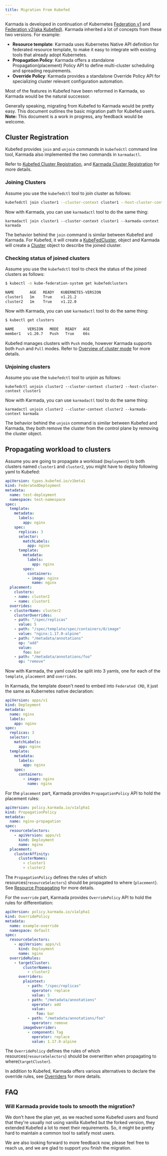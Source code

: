 ```yaml
---
title: Migration From Kubefed
---
```


Karmada is developed in continuation of Kubernetes [Federation v1](https://github.com/kubernetes-retired/federation)
and [Federation v2(aka Kubefed)](https://github.com/kubernetes-sigs/kubefed). Karmada inherited a lot of concepts
from these two versions. For example:

- **Resource template**: Karmada uses Kubernetes Native API definition for federated resource template,
  to make it easy to integrate with existing tools that already adopt Kubernetes.
- **Propagation Policy**: Karmada offers a standalone Propagation(placement) Policy API to define multi-cluster
  scheduling and spreading requirements.
- **Override Policy**: Karmada provides a standalone Override Policy API for specializing cluster relevant
  configuration automation.

Most of the features in Kubefed have been reformed in Karmada, so Karmada would be the natural successor.

Generally speaking, migrating from Kubefed to Karmada would be pretty easy.
This document outlines the basic migration path for Kubefed users.
**Note:** This document is a work in progress, any feedback would be welcome.

## Cluster Registration

Kubefed provides `join` and `unjoin` commands in `kubefedctl` command line tool, Karmada also implemented the
two commands in `karmadactl`.

Refer to [Kubefed Cluster Registration](https://github.com/kubernetes-sigs/kubefed/blob/master/docs/cluster-registration.md),
and [Karmada Cluster Registration](https://karmada.io/docs/userguide/clustermanager/cluster-registration) for more
details.

### Joining Clusters

Assume you use the `kubefedctl` tool to join cluster as follows:

```bash
kubefedctl join cluster1 --cluster-context cluster1 --host-cluster-context cluster1
```

Now with Karmada, you can use `karmadactl` tool to do the same thing:
```
karmadactl join cluster1 --cluster-context cluster1 --karmada-context karmada
```

The behavior behind the `join` command is similar between Kubefed and Karmada. For Kubefed, it will create a
[KubeFedCluster](https://github.com/kubernetes-sigs/kubefed/blob/96f03f0dea62fe09136010255acf218ed14987f3/pkg/apis/core/v1beta1/kubefedcluster_types.go#L94),
object and Karmada will create a [Cluster](https://github.com/karmada-io/karmada/blob/aa2419cb1f447d5512b2a998ec81c9013fa31586/pkg/apis/cluster/types.go#L36)
object to describe the joined cluster.

### Checking status of joined clusters

Assume you use the `kubefedctl` tool to check the status of the joined clusters as follows:

```bash
$ kubectl -n kube-federation-system get kubefedclusters

NAME       AGE   READY   KUBERNETES-VERSION
cluster1   1m    True    v1.21.2
cluster2   1m    True    v1.22.0
```

Now with Karmada, you can use `karmadactl` tool to do the same thing:

```bash
$ kubectl get clusters

NAME      VERSION   MODE   READY   AGE
member1   v1.20.7   Push   True    66s
```

Kubefed manages clusters with `Push` mode, however Karmada supports both `Push` and `Pull` modes.
Refer to [Overview of cluster mode](https://karmada.io/docs/userguide/clustermanager/cluster-registration) for
more details.

### Unjoining clusters

Assume you use the `kubefedctl` tool to unjoin as follows:

```
kubefedctl unjoin cluster2 --cluster-context cluster2 --host-cluster-context cluster1
```

Now with Karmada, you can use `karmadactl` tool to do the same thing:

```
karmadactl unjoin cluster2 --cluster-context cluster2 --karmada-context karmada
```

The behavior behind the `unjoin` command is similar between Kubefed and Karmada, they both remove the cluster
from the control plane by removing the cluster object.

## Propagating workload to clusters

Assume you are going to propagate a workload (`Deployment`) to both clusters named `cluster1` and `cluster2`,
you might have to deploy following yaml to Kubefed:

```yaml
apiVersion: types.kubefed.io/v1beta1
kind: FederatedDeployment
metadata:
  name: test-deployment
  namespace: test-namespace
spec:
  template:
    metadata:
      labels:
        app: nginx
    spec:
      replicas: 3
      selector:
        matchLabels:
          app: nginx
      template:
        metadata:
          labels:
            app: nginx
        spec:
          containers:
          - image: nginx
            name: nginx
  placement:
    clusters:
    - name: cluster2
    - name: cluster1
  overrides:
  - clusterName: cluster2
    clusterOverrides:
    - path: "/spec/replicas"
      value: 5
    - path: "/spec/template/spec/containers/0/image"
      value: "nginx:1.17.0-alpine"
    - path: "/metadata/annotations"
      op: "add"
      value:
        foo: bar
    - path: "/metadata/annotations/foo"
      op: "remove"
```

Now with Karmada, the yaml could be split into 3 yamls, one for each of the `template`, `placement` and `overrides`.

In Karmada, the template doesn't need to embed into `Federated CRD`, it just the same as Kubernetes native declaration:

```yaml
apiVersion: apps/v1
kind: Deployment
metadata:
  name: nginx
  labels:
    app: nginx
spec:
  replicas: 3
  selector:
    matchLabels:
      app: nginx
  template:
    metadata:
      labels:
        app: nginx
    spec:
      containers:
        - image: nginx
          name: nginx
```

For the `placement` part, Karmada provides `PropagationPolicy` API to hold the placement rules:

```yaml
apiVersion: policy.karmada.io/v1alpha1
kind: PropagationPolicy
metadata:
  name: nginx-propagation
spec:
  resourceSelectors:
    - apiVersion: apps/v1
      kind: Deployment
      name: nginx
  placement:
    clusterAffinity:
      clusterNames:
        - cluster1
        - cluster2
```

The `PropagationPolicy` defines the rules of which resources(`resourceSelectors`) should be propagated to
where (`placement`).
See [Resource Propagating](https://karmada.io/docs/userguide/scheduling/resource-propagating) for more details.

For the `override` part, Karmada provides `OverridePolicy` API to hold the rules for differentiation:

```yaml
apiVersion: policy.karmada.io/v1alpha1
kind: OverridePolicy
metadata:
  name: example-override
  namespace: default
spec:
  resourceSelectors:
    - apiVersion: apps/v1
      kind: Deployment
      name: nginx
  overrideRules:
    - targetCluster:
        clusterNames:
          - cluster2
      overriders:
        plaintext:
          - path: "/spec/replicas"
            operator: replace
            value: 5
          - path: "/metadata/annotations"
            operator: add
            value:
              foo: bar
          - path: "/metadata/annotations/foo"
            operator: remove
        imageOverrider:
          - component: Tag
            operator: replace
            value: 1.17.0-alpine
```

The `OverridePolicy` defines the rules of which resources(`resourceSelectors`) should be overwritten when
propagating to where(`targetCluster`).

In addition to Kubefed, Karmada offers various alternatives to declare the override rules, see
[Overriders](https://karmada.io/docs/userguide/scheduling/override-policy#overriders) for more details.

## FAQ

### Will Karmada provide tools to smooth the migration?

We don't have the plan yet, as we reached some Kubefed users and found that they're usually not using vanilla
Kubefed but the forked version, they extended Kubefed a lot to meet their requirements. So, it might be pretty
hard to maintain a common tool to satisfy most users.

We are also looking forward to more feedback now, please feel free to reach us, and we are glad to support you
finish the migration.